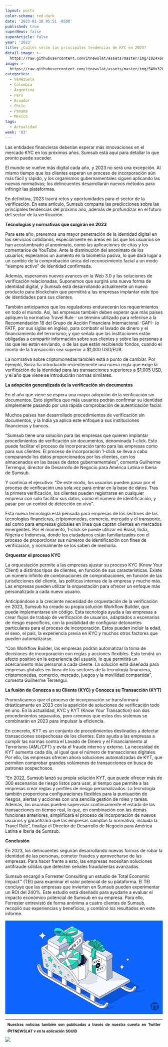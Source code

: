 ```yaml
---
layout: posts
color-schema: red-dark
date: '2023-01-18 05:51 -0500'
published: true
superNews: false
superArticle: false
year: '2023'
title: ¿Cuáles serán las principales tendencias de KYC en 2023?
detail-image: >-
  https://raw.githubusercontent.com/itnewslat/assets/master/img/1024x680/kyc-2023-g.jpg
image: >-
  https://raw.githubusercontent.com/itnewslat/assets/master/img/540x320/kyc-2023-p.jpg
categories:
  - Venezuela
  - Colombia
  - Argentina
  - Perú
  - Ecuador
  - Chile
  - Panama
  - Mexico
tags:
  - Actualidad
week: '03'
---
```

Las entidades financieras deberían esperar más innovaciones en el mercado KYC en los próximos años. Sumsub está aquí para detallar lo que pronto puede suceder.

El mundo se vuelve más digital cada año, y 2023 no será una excepción. Al mismo tiempo que los clientes esperan un proceso de incorporación aún más fácil y rápido, y los organismos gubernamentales siguen aplicando las nuevas normativas; los delincuentes desarrollarán nuevos métodos para infringir las plataformas.

En definitiva, 2023 traerá retos y oportunidades para el sector de la verificación. En este artículo, Sumsub comparte las predicciones sobre las principales tendencias del próximo año, además de profundizar en el futuro del sector de la verificación. 

**Tecnologías y normativas que surgirán en 2023**

Para este año, prevemos una mayor penetración de la identidad digital en los servicios cotidianos, especialmente en áreas en las que los usuarios se han acostumbrado al anonimato, como las aplicaciones de citas y los comentarios de YouTube. Ante la disminución del anonimato de los usuarios, esperamos un aumento en la biometría pasiva, lo que dará lugar a un cambio de la comprobación única del reconocimiento facial a un modo “siempre activo” de identidad confirmada.

Además, esperamos nuevos avances en la Web 3.0 y las soluciones de verificación relacionadas. Suponemos que surgirá una nueva forma de identidad digital, y Sumsub está desarrollando actualmente un nuevo producto para blockchain que permitirá a las empresas implantar este tipo de identidades para sus clientes.

También anticipamos que los reguladores endurecerán los requerimientos en todo el mundo. Así, las empresas también deben esperar que más países apliquen la normativa Travel Rule - un término utilizado para referirse a la Recomendación 16 del Grupo de Acción Financiera Internacional -GAFI- (o FATF, por sus siglas en inglés), para combatir el lavado de dinero y el financiamiento del terrorismo; y que señala que las instituciones están obligadas a compartir información sobre sus clientes y sobre las personas a las que les están enviando, o de las que están recibiendo fondos, cuando el monto de la transacción sea superior a $1,000 USD/EUR.

La normativa sobre criptomonedas también está a punto de cambiar. Por ejemplo, Suiza ha introducido recientemente una nueva regla que exige la verificación de la identidad para las transacciones superiores a $1,005 USD, y el año que viene se introducirán normas similares.

**La adopción generalizada de la verificación sin documentos**

En el año que viene se espera una mayor adopción de la verificación sin documentos. Esto significa que más usuarios podrán confirmar su identidad simplemente pasando por una rápida comprobación de autenticación facial. 

Muchos países han desarrollado procedimientos de verificación sin documentos, y la India ya aplica este enfoque a sus instituciones financieras y bancos.

“Sumsub tiene una solución para las empresas que quieren implantar procedimientos de verificación sin documentos, denominada 1-click. Esto puede facilitar el proceso de incorporación tanto para las empresas como para sus clientes. El proceso de incorporación 1-click se lleva a cabo comparando los datos proporcionados por los clientes, con los almacenados en las bases de datos gubernamentales”, comenta Guilherme Terrengui, director de Desarrollo de Negocio para América Latina e Iberia de Sumsub. 

Y continúa el ejecutivo: “De este modo, los usuarios pueden pasar por el proceso de verificación una sola vez para entrar en la base de datos. Tras la primera verificación, los clientes pueden registrarse en cualquier empresa con solo facilitar sus datos, como el número de identificación, y pasar por un control de detección en vivo”.

Esta nueva tecnología está pensada para empresas de los sectores de las tecnologías financieras, criptomonedas, comercio, mercado y el transporte, así como para empresas globales en línea que captan clientes en mercados emergentes. Por el momento, 1-click se puede utilizar en Brasil, India, Nigeria e Indonesia, donde los ciudadanos están familiarizados con el proceso de proporcionar sus números de identificación con fines de verificación, y normalmente se los saben de memoria.

**Orquestar el proceso KYC**

La orquestación permite a las empresas ajustar su proceso KYC (Know Your Client) a distintos tipos de clientes, en función de sus características. Existe un número infinito de combinaciones de comprobaciones, en función de las jurisdicciones del cliente, las políticas internas de la empresa y mucho más. Las empresas pueden utilizar la orquestación para ofrecer un enfoque más personalizado a cada nuevo usuario.

Anticipándose a la creciente necesidad de orquestación de la verificación en 2023, Sumsub ha creado su propia solución Workflow Builder, que puede implementarse sin código. Esta tecnología ayuda a las empresas a crear flujos de trabajo de verificación de usuarios, adaptados a escenarios de riesgo específicos, con la posibilidad de configurar detonantes particulares para el proceso de incorporación. Estos pueden incluir la edad, el sexo, el país, la experiencia previa en KYC y muchos otros factores que pueden automatizarse.

“Con Workflow Builder, las empresas podrán automatizar la toma de decisiones de incorporación con reglas y acciones flexibles. Esto tendrá un efecto positivo en la experiencia del usuario, lo que permitirá un acercamiento más personal a cada cliente. La solución está diseñada para empresas globales en línea de los sectores de la tecnología financiera, criptomonedas, comercio, mercado, juegos y la movilidad compartida”, comenta Guilherme Terrengui.

**La fusión de Conozca a su Cliente (KYC) y Conozca su Transacción (KYT)**

Pronosticamos que el proceso de incorporación se transformará drásticamente en 2023 con la aparición de soluciones de verificación todo en uno. En la actualidad, KYC y KYT (Know Your Transaction) son dos procedimientos separados, pero creemos que estos dos sistemas se combinarán en 2023 para impulsar la eficiencia.

En concreto, KYT es un conjunto de procedimientos destinados a detectar transacciones sospechosas de los clientes. Esto ayuda a las empresas a cumplir las normas contra el Lavado de Dinero y el Financiamiento al Terrorismo (AML/CFT) y evita el fraude interno y externo. La necesidad de KYT aumenta cada día, al igual que el número de transacciones digitales. Por ello, las empresas ofrecen ahora soluciones automatizadas de KYT, que permiten comprobar grandes volúmenes de transacciones en busca de patrones sospechosos.

“En 2022, Sumsub lanzó su propia solución KYT, que puede ofrecer más de 300 escenarios de riesgo listos para usar, al tiempo que permite a las empresas crear reglas y perfiles de riesgo personalizados. La tecnología también proporciona configuraciones flexibles para la puntuación de riesgos, alertas y acciones con una sencilla gestión de roles y tareas. Además, los usuarios pueden supervisar continuamente el estado de las transacciones en tiempo real, lo que, en combinación con las demás funciones anteriores, simplificará el proceso de incorporación de nuevos usuarios y garantizará que las empresas cumplan la normativa, incluida la Travel Rule”, finaliza el Director de Desarrollo de Negocio para América Latina e Iberia de Sumsub.

**Conclusión**

En 2023, los delincuentes seguirán desarrollando nuevas formas de robar la identidad de las personas, cometer fraudes y aprovecharse de las empresas. Para hacer frente a esto, las empresas necesitan soluciones antifraude sólidas que detecten señales fraudulentas avanzadas.

Sumsub encargó a Forrester Consulting un estudio de Total Economic Impact™ (TEI) para examinar el valor potencial de su plataforma. El TEI concluye que las empresas que invierten en Sumsub pueden experimentar un ROI del 240%. Este estudio está diseñado para ayudarle a evaluar el impacto económico potencial de Sumsub en su empresa. Para ello, Forrester entrevistó de forma anónima a cuatro clientes de Sumsub, recopiló sus experiencias y beneficios, y combinó los resultados en este informe.

![](https://raw.githubusercontent.com/itnewslat/assets/master/img/540x320/kyc-2023-p.jpg)

<table style="height: 42px;" width="569">
<tbody>
<tr>
<td style="text-align: justify;"><sub><strong>Nuestras noticias también son publicadas a través de nuestra cuenta en Twitter <a href="https://twitter.com/itnewslat?lang=es">@ITNEWSLAT</a> y en la aplicación <a href="https://squidapp.co/en/">SQUID</a></strong></sub></td>
</tr>
</tbody>
</table>

<img src="https://tracker.metricool.com/c3po.jpg?hash=56f88a41e39ab42c063cc51676587a04"/>
